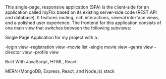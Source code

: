 This single-page, responsive application (SPA) is the client-side for an application called myFlix based on its existing server-side code (REST API and database). It features routing, rich interactions, several interface views, and a polished user experience.
The frontend for this application consists of one main view that switches between the following subviews:

Single Page Application for my project with a : 

-login view
-registration view
-movie list
-single movie view
-genre view
-director view
-profile view

Built With
JavaScript, HTML, React

MERN (MongoDB, Express, React, and Node.js) stack
